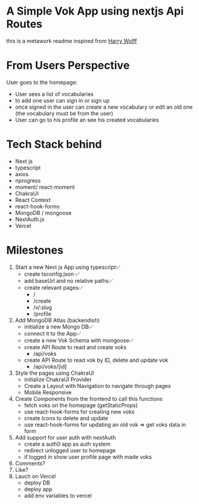 # A Simple Vok App using nextjs Api Routes

this is a metawork readme inspired from [Harry Wolff](https://www.youtube.com/watch?v=FN03r_jXPxI)

# From Users Perspective

User goes to the homepage:

- User sees a list of vocabularies
- to add one user can sign in or sign up
- once signed in the user can create a new vocabulary or edit an old one (the vocabulary must be from the user)
- User can go to his profile an see his created vocabularies

# Tech Stack behind

- Next js
- typescript
- axios
- nprogress
- moment/ react-moment
- ChakraUI
- React Context
- react-hook-forms
- MongoDB / mongoose
- NextAuth.js
- Vercel

# Milestones

1. Start a new Next js App using typescript✅
   - create tsconfig.json ✅
   - add baseUrl and no relative paths✅
   - create relevant pages✅
     - /
     - /create
     - /v/:slug
     - /profile
2. Add MongoDB Atlas (backendish)
   - initialize a new Mongo DB✅
   - connect it to the App✅
   - create a new Vok Schema with mongoose✅
   - create API Route to read and create voks
     - /api/voks
   - create API Route to read vok by ID, delete and update vok
     - /api/voks/[id]
3. Style the pages using ChakraUI
   - initialize ChakraUI Provider
   - Create a Layout with Navigation to navigate through pages
   - Mobile Responsive
4. Create Components from the frontend to call this functions
   - fetch voks on the homepage (getStaticProps)
   - use react-hook-forms for creating new voks
   - create Icons to delete and update
   - use react-hook-forms for updating an old vok => get voks data in form
5. Add support for user auth with nextAuth
   - create a auth0 app as auth system
   - redirect unlogged user to homepage
   - if logged in show user profile page with made voks
6. Comments?
7. Like?
8. Lauch on Vercel
   - deploy DB
   - deploy app
   - add env variables to vercel
